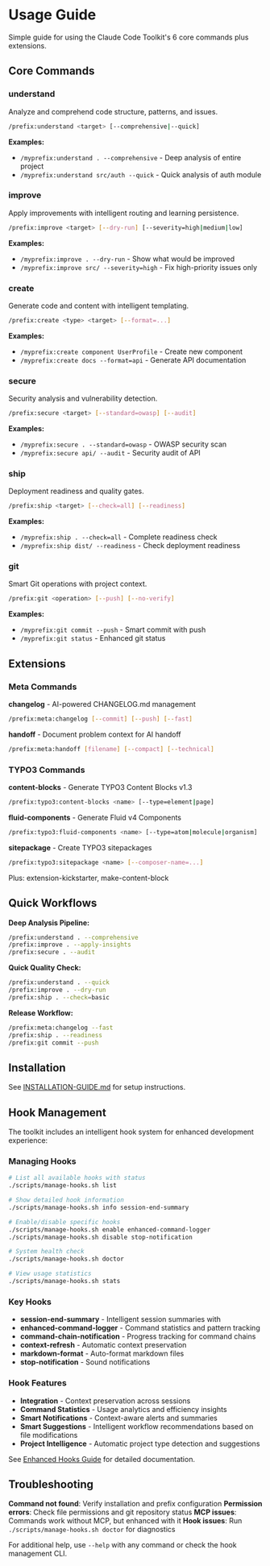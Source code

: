 # Usage Guide

Simple guide for using the Claude Code Toolkit's 6 core commands plus extensions.

## Core Commands

### understand

Analyze and comprehend code structure, patterns, and issues.

```bash
/prefix:understand <target> [--comprehensive|--quick]
```

**Examples:**

- `/myprefix:understand . --comprehensive` - Deep analysis of entire project
- `/myprefix:understand src/auth --quick` - Quick analysis of auth module

### improve

Apply improvements with intelligent routing and learning persistence.

```bash
/prefix:improve <target> [--dry-run] [--severity=high|medium|low]
```

**Examples:**

- `/myprefix:improve . --dry-run` - Show what would be improved
- `/myprefix:improve src/ --severity=high` - Fix high-priority issues only

### create

Generate code and content with intelligent templating.

```bash
/prefix:create <type> <target> [--format=...]
```

**Examples:**

- `/myprefix:create component UserProfile` - Create new component
- `/myprefix:create docs --format=api` - Generate API documentation

### secure

Security analysis and vulnerability detection.

```bash
/prefix:secure <target> [--standard=owasp] [--audit]
```

**Examples:**

- `/myprefix:secure . --standard=owasp` - OWASP security scan
- `/myprefix:secure api/ --audit` - Security audit of API

### ship

Deployment readiness and quality gates.

```bash
/prefix:ship <target> [--check=all] [--readiness]
```

**Examples:**

- `/myprefix:ship . --check=all` - Complete readiness check
- `/myprefix:ship dist/ --readiness` - Check deployment readiness

### git

Smart Git operations with project context.

```bash
/prefix:git <operation> [--push] [--no-verify]
```

**Examples:**

- `/myprefix:git commit --push` - Smart commit with push
- `/myprefix:git status` - Enhanced git status

## Extensions

### Meta Commands

**changelog** - AI-powered CHANGELOG.md management

```bash
/prefix:meta:changelog [--commit] [--push] [--fast]
```

**handoff** - Document problem context for AI handoff

```bash
/prefix:meta:handoff [filename] [--compact] [--technical]
```

### TYPO3 Commands

**content-blocks** - Generate TYPO3 Content Blocks v1.3

```bash
/prefix:typo3:content-blocks <name> [--type=element|page]
```

**fluid-components** - Generate Fluid v4 Components

```bash
/prefix:typo3:fluid-components <name> [--type=atom|molecule|organism]
```

**sitepackage** - Create TYPO3 sitepackages

```bash
/prefix:typo3:sitepackage <name> [--composer-name=...]
```

Plus: extension-kickstarter, make-content-block

## Quick Workflows

**Deep Analysis Pipeline:**

```bash
/prefix:understand . --comprehensive
/prefix:improve . --apply-insights
/prefix:secure . --audit
```

**Quick Quality Check:**

```bash
/prefix:understand . --quick
/prefix:improve . --dry-run
/prefix:ship . --check=basic
```

**Release Workflow:**

```bash
/prefix:meta:changelog --fast
/prefix:ship . --readiness
/prefix:git commit --push
```

## Installation

See [INSTALLATION-GUIDE.md](INSTALLATION-GUIDE.md) for setup instructions.

## Hook Management

The toolkit includes an intelligent hook system for enhanced development experience:

### Managing Hooks

```bash
# List all available hooks with status
./scripts/manage-hooks.sh list

# Show detailed hook information
./scripts/manage-hooks.sh info session-end-summary

# Enable/disable specific hooks
./scripts/manage-hooks.sh enable enhanced-command-logger
./scripts/manage-hooks.sh disable stop-notification

# System health check
./scripts/manage-hooks.sh doctor

# View usage statistics
./scripts/manage-hooks.sh stats
```

### Key Hooks

- **session-end-summary** - Intelligent session summaries with
- **enhanced-command-logger** - Command statistics and pattern tracking
- **command-chain-notification** - Progress tracking for command chains
- **context-refresh** - Automatic context preservation
- **markdown-format** - Auto-format markdown files
- **stop-notification** - Sound notifications

### Hook Features

- **Integration** - Context preservation across sessions
- **Command Statistics** - Usage analytics and efficiency insights
- **Smart Notifications** - Context-aware alerts and summaries
- **Smart Suggestions** - Intelligent workflow recommendations based on file modifications
- **Project Intelligence** - Automatic project type detection and suggestions

See [Enhanced Hooks Guide](guides/ENHANCED-HOOKS.md) for detailed documentation.

## Troubleshooting

**Command not found**: Verify installation and prefix configuration
**Permission errors**: Check file permissions and git repository status
**MCP issues**: Commands work without MCP, but enhanced with it
**Hook issues**: Run `./scripts/manage-hooks.sh doctor` for diagnostics

For additional help, use `--help` with any command or check the hook management CLI.
